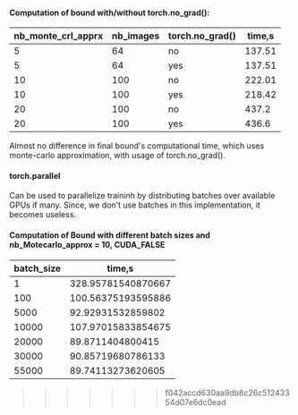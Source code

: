 #### Computation of bound with/without torch.no_grad():

| nb_monte_crl_apprx  | nb_images  | torch.no_grad() | time,s  |
|---   | ---| ---| ---|
|5 | 64 | no| 137.51|
|5 | 64 | yes| 137.51|
|10|100|no|222.01|
|10|100|yes|218.42|
| 20|100|no| 437.2|
|20|100|yes|436.6|

Almost no difference in final bound's computational time, which uses monte-carlo approximation,
with usage of torch.no_grad().

#### torch.parallel

Can be used to parallelize traininh by distributing batches over available GPUs if many. Since, we don't use batches in this implementation, it becomes useless.

 #### Computation of Bound with different batch sizes and nb_Motecarlo_approx = 10, CUDA_FALSE


| batch_size | time,s  |
|------------| ---------|
|1| 328.95781540870667|
|100| 100.56375193595886|
|5000| 92.92931532859802 |
|10000| 107.97015833854675|
|20000| 89.8711404800415|
|30000|  90.85719680786133|
|55000|  89.74113273620605|

>>>>>>> f042accd630aa9db8c26c51243354d07e6dc0ead
